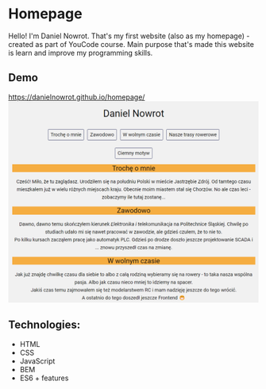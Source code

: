 # Homepage
Hello! I'm Daniel Nowrot. That's my first website (also as my homepage) - created as part of YouCode course.
Main purpose that's made this website is learn and improve my programming skills.
## Demo
https://danielnowrot.github.io/homepage/
![](https://github.com/danielnowrot/homepage/blob/985c6bc665145f5632e1c8bbec66ae5b8f598009/images/homepageScreen.png)
## Technologies:
- HTML
- CSS
- JavaScript
- BEM
- ES6 + features
